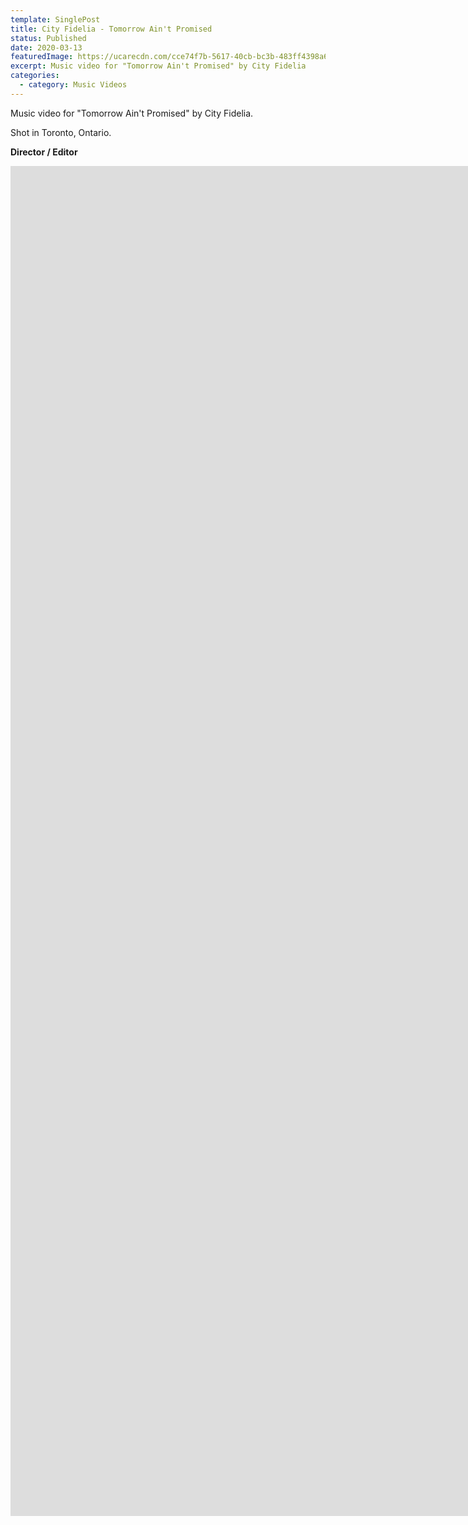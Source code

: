 ```yaml
---
template: SinglePost
title: City Fidelia - Tomorrow Ain't Promised
status: Published
date: 2020-03-13
featuredImage: https://ucarecdn.com/cce74f7b-5617-40cb-bc3b-483ff4398a65/
excerpt: Music video for "Tomorrow Ain't Promised" by City Fidelia
categories:
  - category: Music Videos
---
```

Music video for "Tomorrow Ain't Promised" by City Fidelia.

Shot in Toronto, Ontario.

**Director / Editor**

<iframe src="https://player.vimeo.com/video/400708118?h=b647da2ea8&amp;title=0&amp;byline=0&amp;portrait=0&amp;speed=0&amp;badge=0&amp;autopause=0&amp;player_id=0&amp;app_id=58479" width="3840" height="2160" frameborder="0" allow="autoplay; fullscreen; picture-in-picture" allowfullscreen title="City Fidelia - Tomorrow Ain&amp;#039;t Promised (Music Video, 2020)"></iframe>